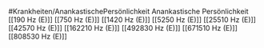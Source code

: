 #Krankheiten/AnankastischePersönlichkeit
Anankastische Persönlichkeit
[[190 Hz (E)]]
[[750 Hz (E)]]
[[1420 Hz (E)]]
[[5250 Hz (E)]]
[[25510 Hz (E)]]
[[42570 Hz (E)]]
[[162210 Hz (E)]]
[[492830 Hz (E)]]
[[671510 Hz (E)]]
[[808530 Hz (E)]]